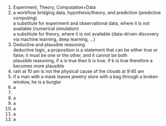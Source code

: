 1. Experiment, Theory, Computation+Data  
2.  a workflow bridging data, hypothesis/theory, and prediction (predictive computing)  
a substitute for experiment and observational data, where it is not available (numerical simulation)  
a substitute for theory, where it is not available (data-driven discovery via machine learning, deep learning, …)  
3.  Deductive and plausible reasoning  
deductive logic, a proposition is a statement that can be either true or false; it must be one or the other, and it cannot be both  
plausible reasoning, if a is true then b is true. if b is true therefore a becomes more plausible  
4.  rain at 10 am is not the physical cause of the clouds at 9:45 am  
5.  if a man with a mask leaves jewelry store with a bag through a broken window, he is a burglar  
6.   a
7.   
8.  a
9.  a
10.  a
11.  a
12.  a
    
